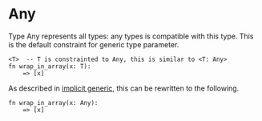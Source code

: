 # Any

Type Any represents all types: any types is compatible with this type. This is the default constraint for generic type parameter.

```stick
<T>  -- T is constrainted to Any, this is similar to <T: Any>
fn wrap_in_array(x: T):
    => [x]
```

As described in [implicit generic](./implicit_generic.md), this can be rewritten to the following.

```stick
fn wrap_in_array(x: Any):
    => [x]
```
